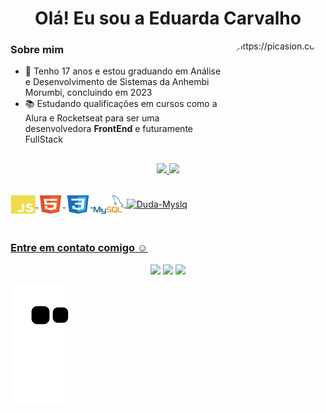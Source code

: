 <h1 align="center"> Olá! Eu sou a Eduarda Carvalho </h1>
<div  style="display: inline_block" > 
 <img align="right" src="https://i.picasion.com/pic92/21a05531b85fa3122249b87cc9018b0b.gif" height="150" style="border-radius:50px;"  alt="https://picasion.com/" />
</div>  

### Sobre mim
- 🌱 Tenho 17 anos e estou graduando em Análise e Desenvolvimento de Sistemas da Anhembi Morumbi, concluindo em 2023
- 📚  Estudando qualificações em cursos como a Alura e Rocketseat para ser uma desenvolvedora **FrontEnd** e futuramente FullStack

##

<div align="center" >
  <a href="https://github.com/eduardacarvalho00">
  <img height="180em" src="https://github-readme-stats.vercel.app/api?username=eduardacarvalho00&show_icons=true&theme=yeblu&include_all_commits=true&count_private=true&hide=,prs,issues,contribs"/>
  <img height="180em" src="https://github-readme-stats.vercel.app/api/top-langs/?username=eduardacarvalho00&layout=compact&langs_count=7&theme=yeblu"/>
</div>
  
<div style="display: inline_block"><br>
  <img align="center" alt="Duda-Js" height="30" width="40" src="https://raw.githubusercontent.com/devicons/devicon/master/icons/javascript/javascript-plain.svg">
  <img align="center" alt="Duda-HTML" height="30" width="40" src="https://raw.githubusercontent.com/devicons/devicon/master/icons/html5/html5-original.svg">
  <img align="center" alt="Duda-CSS" height="30" width="40" src="https://raw.githubusercontent.com/devicons/devicon/master/icons/css3/css3-original.svg">
  <img align="center" alt="Duda-Myslq" height="60" width="50" src="https://raw.githubusercontent.com/devicons/devicon/master/icons/mysql/mysql-original-wordmark.svg">
  <img align="center" alt="Duda-Myslq" height="30" width="70" src="https://img.shields.io/badge/React-20232A?style=for-the-badge&logo=react&logoColor=61DAFB">
</div>  
  
##
  
### Entre em contato comigo ☺
<div align="center"> 
  <a href="https://instagram.com/_eduarda.cr" target="_blank"><img src="https://img.shields.io/badge/-Instagram-%23E4405F?style=for-the-badge&logo=instagram&logoColor=white" target="_blank"></a>
  <a href = "mailto:eduardacarvalho9833@gmail.com"><img src="https://img.shields.io/badge/Gmail-D14836?style=for-the-badge&logo=gmail&logoColor=white" target="_blank"></a>
  <a href="https://www.linkedin.com/in/eduardacarvalho9833/" target="_blank"><img src="https://img.shields.io/badge/-LinkedIn-%230077B5?style=for-the-badge&logo=linkedin&logoColor=white" target="_blank"></a> 
</div>
 
![Snake animation](https://github.com/eduardacarvalho00/eduardacarvalho00/blob/output/github-contribution-grid-snake.svg)
